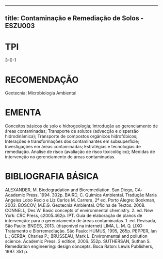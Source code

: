 
---
title: Contaminação e Remediação de Solos - ESZU003 
---

# TPI

3-0-1

# RECOMENDAÇÃO

Geotecnia; Microbiologia Ambiental

# EMENTA

Conceitos básicos de solo e hidrogeologia; Introdução ao gerenciamento de áreas contaminadas; Transporte de solutos (advecção e dispersão hidrodinâmica); Transporte de compostos orgânicos hidrofóbicos; Interações e transformações dos contaminantes em subsuperfície; Investigações em áreas contaminadas; Estratégias e tecnologias de remediação. Analise de risco (avaliação de risco toxicológico); Medidas de intervenção no gerenciamento de áreas contaminadas.

# BIBLIOGRAFIA BÁSICA

ALEXANDER, M. Biodegradation and Bioremediation. San Diego, CA: Academic Press, 1994. 302p.
BAIRD, C. Química Ambiental. Tradução Maria Angeles Lobo Recio e Liz Carlos M. Carrera, 2ª ed, Porto Alegre: Bookman, 2002.
BOSCOV, M.E.G. Geotecnia Ambiental. Oficina de Textos. 2008.
CONNELL, Des W. Basic concepts of environmental chemistry. 2. ed. New York: CRC Press, c2005.462p.
IPT. Guia de elaboração de planos de intervenção: para o gerenciamento de áreas contaminadas. 1. ed. Revisada, São Paulo: BNDES, 2013. (disponível na internet)
LIMA, L. M. Q. LIXO: Tratamento e Biorremediação. São Paulo: HUMUS, 1995, 265p.
PEPPER, Ian L.; GERBA, Charles P.; BRUSSEAU, Mark L. Environmental and pollution science. Academic Press. 2 edition, 2006. 552p.
SUTHERSAN, Suthan S. Remediation engineering: design concepts. Boca Raton: Lewis Publishers, 1997. 351 p.
        